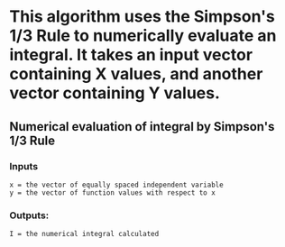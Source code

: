 # This algorithm uses the Simpson's 1/3 Rule to numerically evaluate an integral. It takes an input vector containing X values, and another vector containing Y values.
## Numerical evaluation of integral by Simpson's 1/3 Rule
### Inputs
    x = the vector of equally spaced independent variable
    y = the vector of function values with respect to x
### Outputs:
    I = the numerical integral calculated
